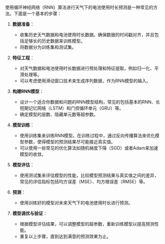 
使用循环神经网络（RNN）算法进行天气下的电池使用时长预测是一种常见的方法。下面是一个基本的步骤：

1. **数据准备**：

   - 收集历史天气数据和电池使用时长数据。确保数据的时间戳对齐，并且包括足够长的历史数据来训练模型。
   - 将数据分为训练集和测试集。

   

2. **特征工程**：

   - 对天气数据和电池使用时长数据进行预处理和特征提取，例如归一化、平滑处理等。
   - 可以考虑使用滑动窗口技术来生成序列数据，作为RNN模型的输入。

3. **构建RNN模型**：

   - 设计一个适合你数据和问题的RNN模型结构，常见的包括基本的RNN、长短期记忆网络（LSTM）和门控循环单元（GRU）等。
   - 确定模型的层数、隐藏单元数等超参数。

4. **模型训练**：

   - 使用训练集来训练RNN模型。在训练过程中，通过反向传播算法来优化模型参数，使得模型的预测结果尽可能接近真实值。
   - 可以使用一些常见的优化算法如随机梯度下降（SGD）或者Adam来加速模型的收敛。

5. **模型评估**：

   - 使用测试集来评估模型的性能，比较模型预测结果与真实值之间的差异，常见的评估指标包括均方误差（MSE）、均方根误差（RMSE）等。

6. **预测**：

   - 使用训练好的模型对未来天气下的电池使用时长进行预测。

7. **模型调优与验证**：

   - 根据模型评估结果，可以调整模型的超参数，重新训练模型以提高预测性能。
   - 重复以上步骤，直到达到满意的预测效果为止。